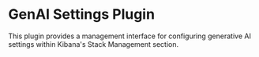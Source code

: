 # GenAI Settings Plugin

This plugin provides a management interface for configuring generative AI settings within Kibana's Stack Management section.
